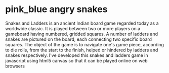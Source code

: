 pink_blue angry snakes
=========================================

Snakes and Ladders is an ancient Indian board game regarded today as a worldwide classic. It is played between two or more players on a gameboard having numbered, gridded squares. A number of ladders and snakes are pictured on the board, each connecting two specific board squares. The object of the game is to navigate one's game piece, according to die rolls, from the start to the finish, helped or hindered by ladders and snakes respectively. I've developed this snakes and ladders game in javascript using html5 canvas so that it can be played online on web browsers
